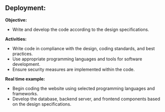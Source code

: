 ﻿## Deployment: ##

**Objective:**

- Write and develop the code according to the design specifications.

**Activities:**

- Write code in compliance with the design, coding standards, and best practices.
- Use appropriate programming languages and tools for software development.
- Ensure security measures are implemented within the code.

**Real time example:**

- Begin coding the website using selected programming languages and frameworks.
- Develop the database, backend server, and frontend components based on the design specifications.


